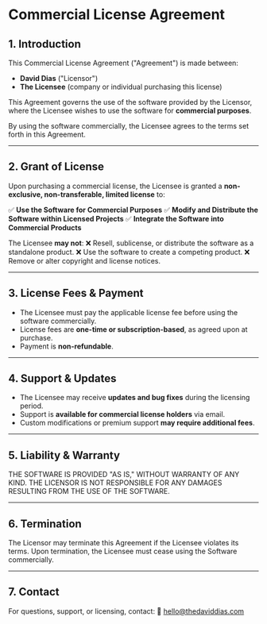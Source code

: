 # **Commercial License Agreement**

## **1. Introduction**

This Commercial License Agreement ("Agreement") is made between:

- **David Dias** ("Licensor")
- **The Licensee** (company or individual purchasing this license)

This Agreement governs the use of the software provided by the Licensor,
where the Licensee wishes to use the software for **commercial purposes**.

By using the software commercially, the Licensee agrees to the terms
set forth in this Agreement.

---

## **2. Grant of License**

Upon purchasing a commercial license, the Licensee is granted a **non-exclusive,
non-transferable, limited license** to:

✅ **Use the Software for Commercial Purposes**
✅ **Modify and Distribute the Software within Licensed Projects**
✅ **Integrate the Software into Commercial Products**

The Licensee **may not**:
❌ Resell, sublicense, or distribute the software as a standalone product.
❌ Use the software to create a competing product.
❌ Remove or alter copyright and license notices.

---

## **3. License Fees & Payment**

- The Licensee must pay the applicable license fee before using the software commercially.
- License fees are **one-time or subscription-based**, as agreed upon at purchase.
- Payment is **non-refundable**.

---

## **4. Support & Updates**

- The Licensee may receive **updates and bug fixes** during the licensing period.
- Support is **available for commercial license holders** via email.
- Custom modifications or premium support **may require additional fees**.

---

## **5. Liability & Warranty**

THE SOFTWARE IS PROVIDED "AS IS," WITHOUT WARRANTY OF ANY KIND.
THE LICENSOR IS NOT RESPONSIBLE FOR ANY DAMAGES RESULTING FROM THE USE OF THE SOFTWARE.

---

## **6. Termination**

The Licensor may terminate this Agreement if the Licensee violates its terms.
Upon termination, the Licensee must cease using the Software commercially.

---

## **7. Contact**

For questions, support, or licensing, contact:
📩 [hello@thedaviddias.com](mailto:hello@thedaviddias.com)
